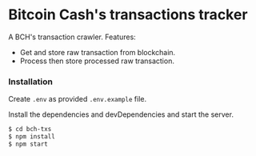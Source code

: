# Bitcoin Cash's transactions tracker

A BCH's transaction crawler. Features:
  - Get and store raw transaction from blockchain. 
  - Process then store processed raw transaction.

### Installation
Create `.env` as provided `.env.example` file.

Install the dependencies and devDependencies and start the server.

```sh
$ cd bch-txs
$ npm install
$ npm start
```

